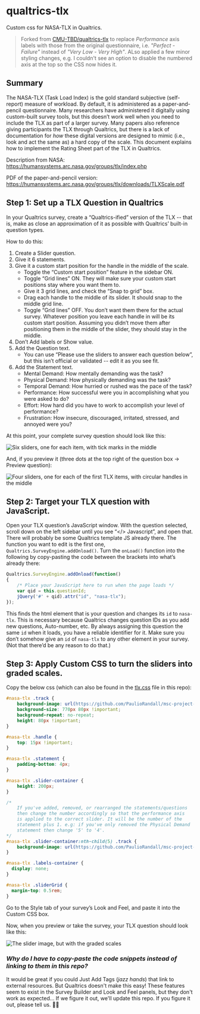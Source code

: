 # qualtrics-tlx

Custom css for NASA-TLX in Qualtrics.

> Forked from [CMU-TBD/qualtrics-tlx](https://github.com/CMU-TBD/qualtrics-tlx) to replace _Performance_ axis labels with those from the original questionnaire, i.e. _"Perfect - Failure"_ instead of _"Very Low - Very High"_. ALso applied a few minor styling changes, e.g. I couldn't see an option to disable the numbered axis at the top so the CSS now hides it. 

## Summary

The NASA-TLX (Task Load Index) is the gold standard subjective (self-report) measure of workload. By default, it is administered as a paper-and-pencil questionnaire. Many researchers have administered it digitally using custom-built survey tools, but this doesn’t work well when you need to include the TLX as part of a larger survey. Many papers also reference giving participants the TLX through Qualtrics, but there is a lack of documentation for _how_ these digital versions are designed to mimic (i.e., look and act the same as) a hard copy of the scale. This document explains how to implement the Rating Sheet part of the TLX in Qualtrics.

Description from NASA: https://humansystems.arc.nasa.gov/groups/tlx/index.php

PDF of the paper-and-pencil version: https://humansystems.arc.nasa.gov/groups/tlx/downloads/TLXScale.pdf

## Step 1: Set up a TLX Question in Qualtrics

In your Qualtrics survey, create a “Qualtrics-ified” version of the TLX -- that is, make as close an approximation of it as possible with Qualtrics’ built-in question types.

How to do this:

1. Create a Slider question.
2. Give it 6 statements.
3. Give it a custom start position for the handle in the middle of the scale.
   - Toggle the “Custom start position” feature in the sidebar ON.
   - Toggle “Grid lines” ON. They will make sure your custom start positions stay where you want them to.
   - Give it 3 grid lines, and check the “Snap to grid” box.
   - Drag each handle to the middle of its slider. It should snap to the middle grid line.
   - Toggle “Grid lines” OFF. You don’t want them there for the actual survey. Whatever position you leave each handle in will be its custom start position. Assuming you didn’t move them after positioning them in the middle of the slider, they should stay in the middle.
4. Don’t Add labels or Show value.
5. Add the Question text.
   - You can use “Please use the sliders to answer each question below”, but this isn’t official or validated -- edit it as you see fit.
6. Add the Statement text.
   - Mental Demand: How mentally demanding was the task?
   - Physical Demand: How physically demanding was the task?
   - Temporal Demand: How hurried or rushed was the pace of the task?
   - Performance: How successful were you in accomplishing what you were asked to do?
   - Effort: How hard did you have to work to accomplish your level of performance?
   - Frustration: How insecure, discouraged, irritated, stressed, and annoyed were you?

At this point, your complete survey question should look like this:

![Six sliders, one for each item, with tick marks in the middle](/edit-question.png "Question in Survey Builder")

And, if you preview it (three dots at the top right of the question box -> Preview question):

![Four sliders, one for each of the first TLX items, with circular handles in the middle](/preview-question-before-customstyle.png "Question in Preview Question window")

## Step 2: Target your TLX question with JavaScript.

Open your TLX question’s JavaScript window.
With the question selected, scroll down on the left sidebar until you see “</> Javascript”, and open that.
There will probably be some Qualtrics template JS already there. The function you want to edit is the first one, `Qualtrics.SurveyEngine.addOnload()`.
Turn the `onLoad()` function into the following by copy-pasting the code between the brackets into what’s already there:

```js
Qualtrics.SurveyEngine.addOnload(function()
{
    /* Place your JavaScript here to run when the page loads */
    var qid = this.questionId;
    jQuery('#' + qid).attr("id", "nasa-tlx");
});
```

This finds the html element that is your question and changes its `id` to `nasa-tlx`. This is necessary because Qualtrics changes question IDs as you add new questions, Auto-number, etc. By always assigning this question the same `id` when it loads, you have a reliable identifier for it.
Make sure you don’t somehow give an `id` of `nasa-tlx` to any other element in your survey. (Not that there’d be any reason to do that.)

## Step 3: Apply Custom CSS to turn the sliders into graded scales.

Copy the below css (which can also be found in the [tlx.css](/tlx.css) file in this repo):

```css
#nasa-tlx .track {
    background-image: url(https://github.com/PaulioRandall/msc-project-qualtrics-tlx/blob/main/tlx-scale.jpg?raw=true);
    background-size: 770px 80px !important;
    background-repeat: no-repeat;
    height: 80px !important;
}

#nasa-tlx .handle {
    top: 15px !important;
}

#nasa-tlx .statement {
    padding-bottom: 4px;
}

#nasa-tlx .slider-container {
    height: 200px;
}

/* 
    If you've added, removed, or rearranged the statements/questions
    then change the number accordingly so that the performance axis
    is applied to the correct slider. It will be the number of the
    statement plus 1. e.g: if you've only removed the Physical Demand
    statement then change '5' to '4'.
*/
#nasa-tlx .slider-container:nth-child(5) .track {
    background-image: url(https://github.com/PaulioRandall/msc-project-qualtrics-tlx/blob/main/tlx-scale-performance.jpg?raw=true);
}

#nasa-tlx .labels-container {
  display: none;
}

#nasa-tlx .sliderGrid {
  margin-top: 0.5rem;
}
```
   
Go to the Style tab of your survey’s Look and Feel, and paste it into the Custom CSS box.

Now, when you preview or take the survey, your TLX question should look like this:

![The slider image, but with the graded scales](/qualtrics-tlx-question.png "Tada! NASA-TLX in Qualtrics")

### _Why do I have to copy-paste the code snippets instead of linking to them in this repo?_

It would be great if you could Just Add Tags (*jazz hands*) that link to external resources. But Qualtrics doesn't make this easy! These features seem to exist in the Survey Builder and Look and Feel panels, but they don't work as expected... If we figure it out, we'll update this repo. If you figure it out, please tell us. 🤷‍♀️
